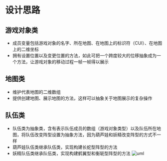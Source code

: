# 设计思路
## 游戏对象类
* 成员变量包括游戏对象的名字、所在地图、在地图上的标识符（CUI）、在地图上的二维坐标
* 拥有设置位置以及变更位置的方法，如此可把一个跨度较大的位移抽象成为一个方法，让游戏对象的移动过程一帧一帧得以展示
## 地图类
* 维护代表地图的二维数组
* 提供创建地图、展示地图的方法，这样可以抽象关于地图展示的复杂操作
## 队伍类
* 队伍类为抽象类，含有表示队伍成员的数组（游戏对象类型）以及队伍所在地图，将队伍改变阵型设置为抽象方法，因为葫芦娃和妖精改变阵型的方式不一样
* 葫芦娃队伍类继承队伍类，实现构建长蛇型阵型的方法
* 妖精队伍类继承队伍类，实现构建鹤翼型和衡轭型阵型的方法
![uml](https://github.com/Huage001/Other/blob/master/xml.png)

